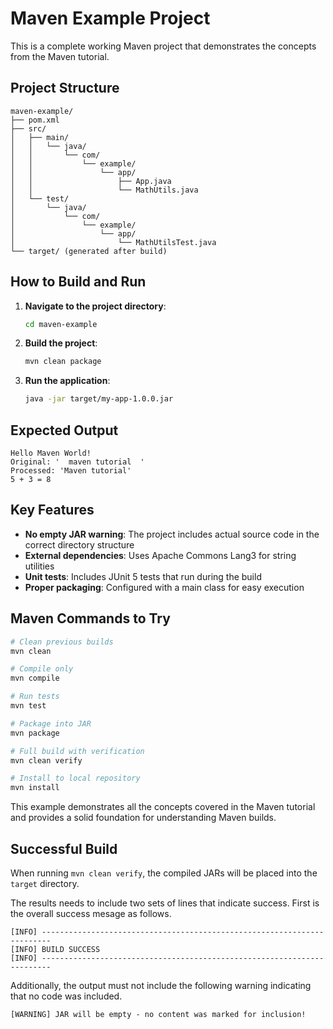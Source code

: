 # Maven Example Project

This is a complete working Maven project that demonstrates the concepts from the Maven tutorial.

## Project Structure

```
maven-example/
├── pom.xml
├── src/
│   ├── main/
│   │   └── java/
│   │       └── com/
│   │           └── example/
│   │               └── app/
│   │                   ├── App.java
│   │                   └── MathUtils.java
│   └── test/
│       └── java/
│           └── com/
│               └── example/
│                   └── app/
│                       └── MathUtilsTest.java
└── target/ (generated after build)
```

## How to Build and Run

1. **Navigate to the project directory**:
   ```bash
   cd maven-example
   ```

2. **Build the project**:
   ```bash
   mvn clean package
   ```

3. **Run the application**:
   ```bash
   java -jar target/my-app-1.0.0.jar
   ```

## Expected Output

```
Hello Maven World!
Original: '  maven tutorial  '
Processed: 'Maven tutorial'
5 + 3 = 8
```

## Key Features

- **No empty JAR warning**: The project includes actual source code in the correct directory structure
- **External dependencies**: Uses Apache Commons Lang3 for string utilities
- **Unit tests**: Includes JUnit 5 tests that run during the build
- **Proper packaging**: Configured with a main class for easy execution

## Maven Commands to Try

```bash
# Clean previous builds
mvn clean

# Compile only
mvn compile

# Run tests
mvn test

# Package into JAR
mvn package

# Full build with verification
mvn clean verify

# Install to local repository
mvn install
```

This example demonstrates all the concepts covered in the Maven tutorial and provides a solid foundation for understanding Maven builds.

## Successful Build

When running `mvn clean verify`, the compiled JARs will be placed into the `target` directory.

The results needs to include two sets of lines that indicate success. First is the overall success mesage as follows.

```
[INFO] ------------------------------------------------------------------------
[INFO] BUILD SUCCESS
[INFO] ------------------------------------------------------------------------
```

Additionally, the output must not include the following warning indicating that no code was included.

```
[WARNING] JAR will be empty - no content was marked for inclusion!
```
